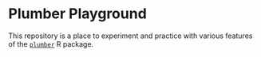 # Plumber Playground
This repository is a place to experiment and practice with various features of the [`plumber`](https://www.rplumber.io) R package.